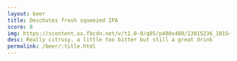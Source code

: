 ```yaml
---
layout: beer
title: Deschutes fresh squeezed IPA
score: 8
img: https://scontent.xx.fbcdn.net/v/t1.0-0/q85/p480x480/13015236_10154072541183745_1805235121131069529_n.jpg?oh=94f99669d175b907b2c8c2efcdba61b6&oe=58CA5074
desc: Really citrusy, a little too bitter but still a great drink
permalink: /beer/:title.html
---
```

